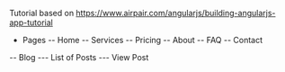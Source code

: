 
Tutorial based on https://www.airpair.com/angularjs/building-angularjs-app-tutorial

- Pages
-- Home
-- Services
-- Pricing
-- About
-- FAQ
-- Contact

-- Blog
--- List of Posts
--- View Post
